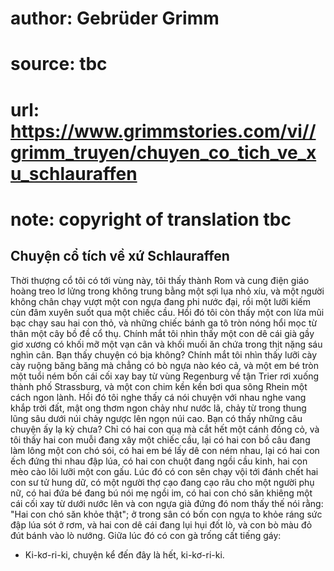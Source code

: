 # author: Gebrüder Grimm
# source: tbc
# url: https://www.grimmstories.com/vi//grimm_truyen/chuyen_co_tich_ve_xu_schlauraffen
# note: copyright of translation tbc

## Chuyện cổ tích về xứ Schlauraffen 

Thời thượng cổ tôi có tới vùng này, tôi thấy thành Rom và cung điện giáo
hoàng treo lơ lửng trong không trung bằng một sợi lụa nhỏ xíu, và một
người không chân chạy vượt một con ngựa đang phi nước đại, rồi một lưỡi
kiếm cùn đâm xuyên suốt qua một chiếc cầu. Hồi đó tôi còn thấy một con
lừa mũi bạc chạy sau hai con thỏ, và những chiếc bánh ga tô tròn nóng
hổi mọc từ thân một cây bồ đề cổ thụ. Chính mắt tôi nhìn thấy một con dê
cái già gầy giơ xương có khối mỡ một vạn cân và khối muối ăn chứa trong
thịt nặng sáu nghìn cân. Bạn thấy chuyện có bịa không?
Chính mắt tôi nhìn thấy lưỡi cày cày ruộng băng băng mà chẳng có bò ngựa
nào kéo cả, và một em bé tròn một tuổi ném bốn cái cối xay bay từ vùng
Regenburg về tận Trier rơi xuống thành phố Strassburg, và một con chim
kền kền bơi qua sông Rhein một cách ngon lành. Hồi đó tôi nghe thấy cá
nói chuyện với nhau nghe vang khắp trời đất, mật ong thơm ngon chảy như
nước lã, chảy từ trong thung lũng sâu dưới núi chảy ngược lên ngọn núi
cao. Bạn có thấy những câu chuyện ấy lạ kỳ chưa?
Chỉ có hai con quạ mà cắt hết một cánh đồng cỏ, và tôi thấy hai con muỗi
đang xây một chiếc cầu, lại có hai con bồ câu đang làm lông một con chó
sói, có hai em bé lấy dê con ném nhau, lại có hai con ếch đứng thi nhau
đập lúa, có hai con chuột đang ngồi cầu kinh, hai con mèo cào lôi lưỡi
một con gấu. Lúc đó có con sên chạy vội tới đánh chết hai con sư tử hung
dữ, có một người thợ cạo đang cạo râu cho một người phụ nữ, có hai đứa
bé đang bú nói mẹ ngồi im, có hai con chó săn khiêng một cái cối xay từ
dưới nước lên và con ngựa già đứng đó nom thấy thế nói rằng: "Hai con
chó săn khỏe thật"; ở trong sân có bốn con ngựa to khỏe ráng sức đập
lúa sót ở rơm, và hai con dê cái đang lụi hụi đốt lò, và con bò màu đỏ
đút bánh vào lò nướng. Giữa lúc đó có con gà trống cất tiếng gáy:
- Ki-kơ-ri-ki, chuyện kể đến đây là hết, ki-kơ-ri-ki.
